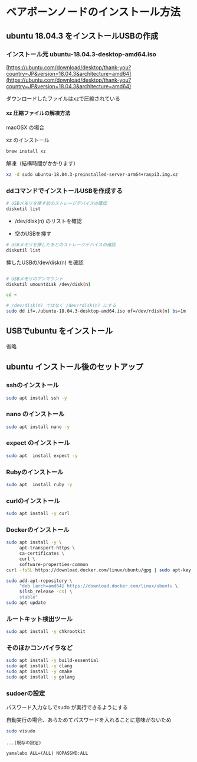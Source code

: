# ベアボーンノードのインストール方法

## ubuntu 18.04.3 をインストールUSBの作成


### インストール元 ubuntu-18.04.3-desktop-amd64.iso

[https://ubuntu.com/download/desktop/thank-you?country=JP&version=18.04.3&architecture=amd64](https://ubuntu.com/download/desktop/thank-you?country=JP&version=18.04.3&architecture=amd64)


ダウンロードしたファイルはxzで圧縮されている

#### xz 圧縮ファイルの解凍方法

macOSX の場合

xz  のインストール

```bash
brew install xz
```

解凍（結構時間がかかります）

```bash
xz -d sudo ubuntu-18.04.3-preinstalled-server-arm64+raspi3.img.xz
```

### ddコマンドでインストールUSBを作成する


```bash
# USBメモリを挿す前のストレージデバイスの確認
diskutil list
```

* /dev/disk(n) のリストを確認

* 空のUSBを挿す

```bash
# USBメモリを挿したあとのストレージデバイスの確認
diskutil list
```

挿したUSBの/dev/disk(n) を確認

```bash

# USBメモリのアンマウント
diskutil umountdisk /dev/disk(n)
```


```bash
cd ~

# /dev/disk(n) ではなく /dev/rdisk(n) にする
sudo dd if=./ubuntu-18.04.3-desktop-amd64.iso of=/dev/rdisk(n) bs=1m
```

## USBでubuntu をインストール

省略

## ubuntu インストール後のセットアップ


### sshのインストール

```bash
sudo apt install ssh -y
```

### nano のインストール

```bash
sudo apt install nano -y
```

### expect のインストール

```bash
sudo apt  install expect -y
```

### Rubyのインストール

```bash
sudo apt  install ruby -y
```

### curlのインストール

```bash
sudo apt install -y curl
```

### Dockerのインストール

```bash
sudo apt install -y \
     apt-transport-https \
     ca-certificates \
     curl \
     software-properties-common
curl -fsSL https://download.docker.com/linux/ubuntu/gpg | sudo apt-key add -

sudo add-apt-repository \
     "deb [arch=amd64] https://download.docker.com/linux/ubuntu \
     $(lsb_release -cs) \
     stable"
sudo apt update
```

### ルートキット検出ツール

```bash
sudo apt install -y chkrootkit
```

### そのほかコンパイラなど

```bash
sudo apt install -y build-essential 
sudo apt install -y clang
sudo apt install -y cmake
sudo apt install -y golang
```

### sudoerの設定

パスワード入力なしでsudo が実行できるようにする

自動実行の場合、あらためてパスワードを入れることに意味がないため

```bash
sudo visudo
```

```
...(既存の設定)

yamalabo ALL=(ALL) NOPASSWD:ALL
```

